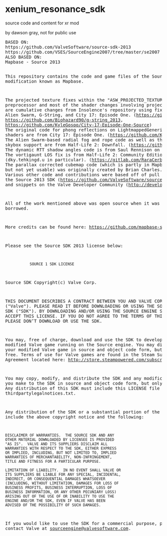# xenium_resonance_sdk
source code and content for xr mod
<p>by dawson gray, not for public use</p>
<pre>
BASED ON:
https://github.com/ValveSoftware/source-sdk-2013
https://github.com/VSES/SourceEngine2007/tree/master/se2007
ALSO BASED ON:
Mapbase - Source 2013

This repository contains the code and game files of the Source 2013 modification known as Mapbase.

The projected texture fixes within the "ASW_PROJECTED_TEXTURES" preprocessor and most of the shader changes involving projected textures are cumulative changes from Insolence's repository using fixes from Alien Swarm, G-String, and City 17: Episode One. (https://github.com/95Navigator/insolence-2013, https://github.com/Biohazard90/g-string_2013, https://github.com/KyleGospo/City-17-Episode-One-Source)
The original code for phong reflections on LightmappedGeneric-derived shaders are from City 17: Episode One. (https://github.com/KyleGospo/City-17-Episode-One-Source)
The Alien Swarm-based radial fog and rope code as well as the multiple skybox support are from Half-Life 2: Downfall. (https://github.com/DownFall-Team/DownFall)
The dynamic RTT shadow angles code is from Saul Rennison on the VDC. (https://developer.valvesoftware.com/wiki/Dynamic_RTT_shadow_angles_in_Source_2007)
The vortigaunt LOS fix is from Half-Life 2: Community Edition (dky.tehkingd.u in particular). (https://gitlab.com/RaraCerberus/HL2CE)
The parallax corrected cubemap code (which is partly in Mapbase's code, but not yet usable) was originally created by Brian Charles. (https://developer.valvesoftware.com/wiki/Parallax_Corrected_Cubemaps)
Various other code and contributions were based off of pull requests in the Source 2013 SDK (https://github.com/ValveSoftware/source-sdk-2013/pulls) and snippets on the Valve Developer Community (http://developer.valvesoftware.com/).

All of the work mentioned above was open source when it was borrowed.

More credits can be found here:
https://github.com/mapbase-source/source-sdk-2013/wiki/Mapbase-Credits

Please see the Source SDK 2013 license below:



               SOURCE 1 SDK LICENSE

Source SDK Copyright(c) Valve Corp.  

THIS DOCUMENT DESCRIBES A CONTRACT BETWEEN YOU AND VALVE 
CORPORATION ("Valve").  PLEASE READ IT BEFORE DOWNLOADING OR USING 
THE SOURCE ENGINE SDK ("SDK"). BY DOWNLOADING AND/OR USING THE 
SOURCE ENGINE SDK YOU ACCEPT THIS LICENSE. IF YOU DO NOT AGREE TO 
THE TERMS OF THIS LICENSE PLEASE DON’T DOWNLOAD OR USE THE SDK.  

  You may, free of charge, download and use the SDK to develop a modified Valve game 
running on the Source engine.  You may distribute your modified Valve game in source and 
object code form, but only for free. Terms of use for Valve games are found in the Steam 
Subscriber Agreement located here: http://store.steampowered.com/subscriber_agreement/ 

  You may copy, modify, and distribute the SDK and any modifications you make to the 
SDK in source and object code form, but only for free.  Any distribution of this SDK must 
include this LICENSE file and thirdpartylegalnotices.txt.  
 
  Any distribution of the SDK or a substantial portion of the SDK must include the above 
copyright notice and the following: 

    DISCLAIMER OF WARRANTIES.  THE SOURCE SDK AND ANY 
    OTHER MATERIAL DOWNLOADED BY LICENSEE IS PROVIDED 
    "AS IS".  VALVE AND ITS SUPPLIERS DISCLAIM ALL 
    WARRANTIES WITH RESPECT TO THE SDK, EITHER EXPRESS 
    OR IMPLIED, INCLUDING, BUT NOT LIMITED TO, IMPLIED 
    WARRANTIES OF MERCHANTABILITY, NON-INFRINGEMENT, 
    TITLE AND FITNESS FOR A PARTICULAR PURPOSE.  

    LIMITATION OF LIABILITY.  IN NO EVENT SHALL VALVE OR 
    ITS SUPPLIERS BE LIABLE FOR ANY SPECIAL, INCIDENTAL, 
    INDIRECT, OR CONSEQUENTIAL DAMAGES WHATSOEVER 
    (INCLUDING, WITHOUT LIMITATION, DAMAGES FOR LOSS OF 
    BUSINESS PROFITS, BUSINESS INTERRUPTION, LOSS OF 
    BUSINESS INFORMATION, OR ANY OTHER PECUNIARY LOSS) 
    ARISING OUT OF THE USE OF OR INABILITY TO USE THE 
    ENGINE AND/OR THE SDK, EVEN IF VALVE HAS BEEN 
    ADVISED OF THE POSSIBILITY OF SUCH DAMAGES.  
 
       
If you would like to use the SDK for a commercial purpose, please contact Valve at 
sourceengine@valvesoftware.com.
</pre>
